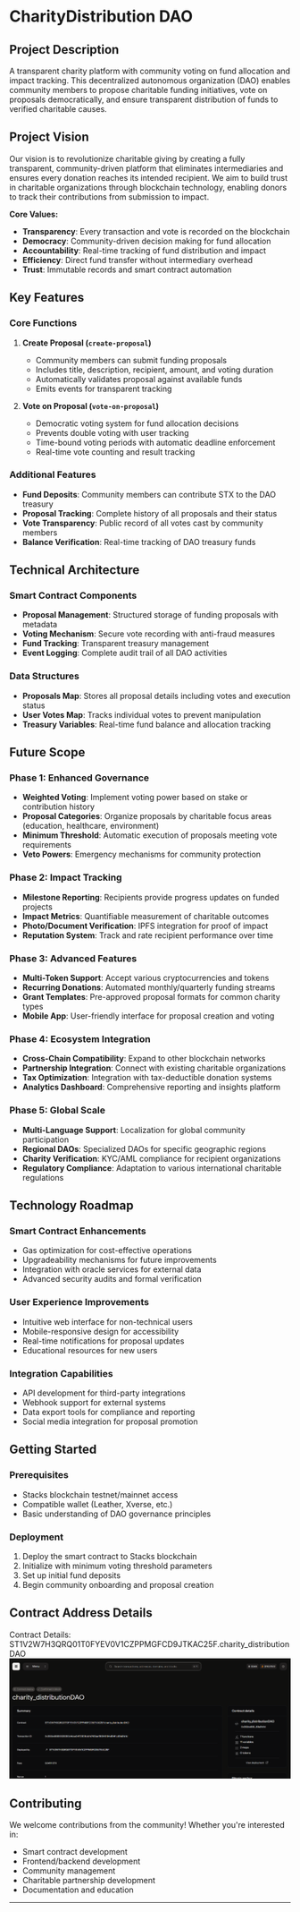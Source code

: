 # CharityDistribution DAO

## Project Description

A transparent charity platform with community voting on fund allocation and impact tracking. This decentralized autonomous organization (DAO) enables community members to propose charitable funding initiatives, vote on proposals democratically, and ensure transparent distribution of funds to verified charitable causes.

## Project Vision

Our vision is to revolutionize charitable giving by creating a fully transparent, community-driven platform that eliminates intermediaries and ensures every donation reaches its intended recipient. We aim to build trust in charitable organizations through blockchain technology, enabling donors to track their contributions from submission to impact.

**Core Values:**
- **Transparency**: Every transaction and vote is recorded on the blockchain
- **Democracy**: Community-driven decision making for fund allocation
- **Accountability**: Real-time tracking of fund distribution and impact
- **Efficiency**: Direct fund transfer without intermediary overhead
- **Trust**: Immutable records and smart contract automation

## Key Features

### Core Functions

1. **Create Proposal (`create-proposal`)**
   - Community members can submit funding proposals
   - Includes title, description, recipient, amount, and voting duration
   - Automatically validates proposal against available funds
   - Emits events for transparent tracking

2. **Vote on Proposal (`vote-on-proposal`)**
   - Democratic voting system for fund allocation decisions
   - Prevents double voting with user tracking
   - Time-bound voting periods with automatic deadline enforcement
   - Real-time vote counting and result tracking

### Additional Features
- **Fund Deposits**: Community members can contribute STX to the DAO treasury
- **Proposal Tracking**: Complete history of all proposals and their status
- **Vote Transparency**: Public record of all votes cast by community members
- **Balance Verification**: Real-time tracking of DAO treasury funds

## Technical Architecture

### Smart Contract Components

- **Proposal Management**: Structured storage of funding proposals with metadata
- **Voting Mechanism**: Secure vote recording with anti-fraud measures
- **Fund Tracking**: Transparent treasury management
- **Event Logging**: Complete audit trail of all DAO activities

### Data Structures

- **Proposals Map**: Stores all proposal details including votes and execution status
- **User Votes Map**: Tracks individual votes to prevent manipulation
- **Treasury Variables**: Real-time fund balance and allocation tracking

## Future Scope

### Phase 1: Enhanced Governance
- **Weighted Voting**: Implement voting power based on stake or contribution history
- **Proposal Categories**: Organize proposals by charitable focus areas (education, healthcare, environment)
- **Minimum Threshold**: Automatic execution of proposals meeting vote requirements
- **Veto Powers**: Emergency mechanisms for community protection

### Phase 2: Impact Tracking
- **Milestone Reporting**: Recipients provide progress updates on funded projects
- **Impact Metrics**: Quantifiable measurement of charitable outcomes
- **Photo/Document Verification**: IPFS integration for proof of impact
- **Reputation System**: Track and rate recipient performance over time

### Phase 3: Advanced Features
- **Multi-Token Support**: Accept various cryptocurrencies and tokens
- **Recurring Donations**: Automated monthly/quarterly funding streams
- **Grant Templates**: Pre-approved proposal formats for common charity types
- **Mobile App**: User-friendly interface for proposal creation and voting

### Phase 4: Ecosystem Integration
- **Cross-Chain Compatibility**: Expand to other blockchain networks
- **Partnership Integration**: Connect with existing charitable organizations
- **Tax Optimization**: Integration with tax-deductible donation systems
- **Analytics Dashboard**: Comprehensive reporting and insights platform

### Phase 5: Global Scale
- **Multi-Language Support**: Localization for global community participation
- **Regional DAOs**: Specialized DAOs for specific geographic regions
- **Charity Verification**: KYC/AML compliance for recipient organizations
- **Regulatory Compliance**: Adaptation to various international charitable regulations

## Technology Roadmap

### Smart Contract Enhancements
- Gas optimization for cost-effective operations
- Upgradeability mechanisms for future improvements
- Integration with oracle services for external data
- Advanced security audits and formal verification

### User Experience Improvements
- Intuitive web interface for non-technical users
- Mobile-responsive design for accessibility
- Real-time notifications for proposal updates
- Educational resources for new users

### Integration Capabilities
- API development for third-party integrations
- Webhook support for external systems
- Data export tools for compliance and reporting
- Social media integration for proposal promotion

## Getting Started

### Prerequisites
- Stacks blockchain testnet/mainnet access
- Compatible wallet (Leather, Xverse, etc.)
- Basic understanding of DAO governance principles

### Deployment
1. Deploy the smart contract to Stacks blockchain
2. Initialize with minimum voting threshold parameters
3. Set up initial fund deposits
4. Begin community onboarding and proposal creation

## Contract Address Details
Contract Details: ST1V2W7H3QRQ01T0FYEV0V1CZPPMGFCD9JTKAC25F.charity_distributionDAO
![alt text](image.png)

## Contributing

We welcome contributions from the community! Whether you're interested in:
- Smart contract development
- Frontend/backend development
- Community management
- Charitable partnership development
- Documentation and education


---